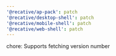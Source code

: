 ```yaml
---
'@recative/ap-pack': patch
'@recative/desktop-shell': patch
'@recative/mobile-shell': patch
'@recative/web-shell': patch
---
```


chore: Supports fetching version number
